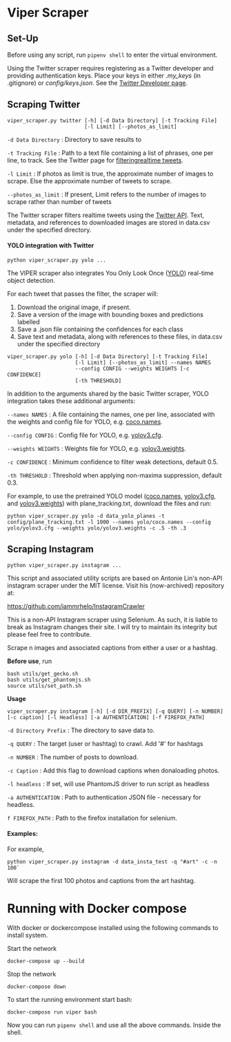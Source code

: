 # Viper Scraper

## Set-Up

Before using any script, run `pipenv shell` to enter the virtual environment.

Using the Twitter scraper requires registering as a Twitter developer and providing authentication keys. Place your keys in either *.my_keys* (in .gitignore) or *config/keys.json*. See the [Twitter Developer page](https://developer.twitter.com/).

## Scraping Twitter

```
viper_scraper.py twitter [-h] [-d Data Directory] [-t Tracking File] 
                         [-l Limit] [--photos_as_limit]
```

`-d Data Directory` : Directory to save results to

`-t Tracking File` : Path to a text file containing a list of phrases, one
                    per line, to track. See the Twitter page for [filteringrealtime tweets](https://developer.twitter.com/en/docstweets/filter-realtime/guidesbasic-stream-parameters.html).


`-l Limit` : If photos as limit is true, the approximate number of
                        images to scrape. Else the approximate number of tweets
                        to scrape.

`--photos_as_limit` : If present, Limit refers to the number of images to scrape                        rather than number of tweets

The Twitter scraper filters realtime tweets using the [Twitter API](https://developer.twitter.com/en/docs.html). Text, metadata, and references to downloaded images are stored in data.csv under the specified directory.

#### YOLO integration with Twitter

```
python viper_scraper.py yolo ...
```

The VIPER scraper also integrates You Only Look Once ([YOLO](https://pjreddie.com/darknet/yolo/)) real-time object detection.

For each tweet that passes the filter, the scraper will:

1. Download the original image, if present.
2. Save a version of the image with bounding boxes and predictions labelled
3. Save a .json file containing the confidences for each class
4. Save text and metadata, along with references to these files, in data.csv under the specified directory

```
viper_scraper.py yolo [-h] [-d Data Directory] [-t Tracking File]
                      [-l Limit] [--photos_as_limit] --names NAMES
                      --config CONFIG --weights WEIGHTS [-c CONFIDENCE]
                      [-th THRESHOLD]
```

In addition to the arguments shared by the basic Twitter scraper, YOLO integration takes these additional arguments:

`--names NAMES` : A file containing the names, one per line, associated with the weights and config file for YOLO, e.g. [coco.names](https://github.com/pjreddie/darknet/blob/master/data/coco.names).

`--config CONFIG` : Config file for YOLO, e.g. [yolov3.cfg](https://github.com/pjreddie/darknet/blob/master/cfg/yolov3.cfg).

`--weights WEIGHTS` : Weights file for YOLO, e.g. [yolov3.weights](https://pjreddie.com/media/files/yolov3.weights).

`-c CONFIDENCE` : Minimum confidence to filter weak detections, default 0.5.

`-th THRESHOLD` : Threshold when applying non-maxima suppression, default 0.3.

For example, to use the pretrained YOLO model ([coco.names](https://github.com/pjreddie/darknet/blob/master/data/coco.names), [yolov3.cfg](https://github.com/pjreddie/darknet/blob/master/cfg/yolov3.cfg), and [yolov3.weights](https://pjreddie.com/media/files/yolov3.weights)) with plane_tracking.txt, download the files and run:

```
python viper_scraper.py yolo -d data_yolo_planes -t config/plane_tracking.txt -l 1000 --names yolo/coco.names --config yolo/yolov3.cfg --weights yolo/yolov3.weights -c .5 -th .3
```

## Scraping Instagram

```
python viper_scraper.py instagram ...
```

This script and associated utility scripts are based on Antonie Lin's non-API instagram scraper under the MIT license. Visit his (now-archived) repository at:

https://github.com/iammrhelo/InstagramCrawler

This is a non-API Instagram scraper using Selenium. As such, it is liable to break as Instagram changes their site. I will try to maintain its integrity but please feel free to contribute.

Scrape n images and associated captions from either a user or a hashtag.

**Before use**, run 

```
bash utils/get_gecko.sh
bash utils/get_phantomjs.sh
source utils/set_path.sh
```

**Usage**

```
viper_scraper.py instagram [-h] [-d DIR_PREFIX] [-q QUERY] [-n NUMBER] [-c caption] [-l Headless] [-a AUTHENTICATION] [-f FIREFOX_PATH]
```

`-d Directory Prefix` : The directory to save data to.

`-q QUERY` : The target (user or hashtag) to crawl. Add '#' for hashtags

`-n NUMBER` : The number of posts to download.

`-c Caption` : Add this flag to download captions when donaloading photos.

`-l headless` : If set, will use PhantomJS driver to run script as headless

`-a AUTHENTICATION` : Path to authentication JSON file - necessary for headless.

`f FIREFOX_PATH` : Path to the firefox installation for selenium.

#### Examples:

For example,

```
python viper_scraper.py instagram -d data_insta_test -q "#art" -c -n 100`
```

Will scrape the first 100 photos and captions from the art hashtag.


# Running with Docker compose


With docker or dockercompose installed using the following commands to install system.

Start the network
```
docker-compose up --build
```

Stop the network
```
docker-compose down
```

To start the running environment start bash:
```
docker-compose run viper bash
```

Now you can run `pipenv shell` and use all the above commands.
Inside the shell.

